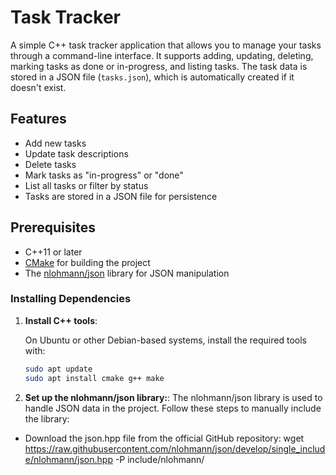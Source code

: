 # Task Tracker

A simple C++ task tracker application that allows you to manage your tasks through a command-line interface. It supports adding, updating, deleting, marking tasks as done or in-progress, and listing tasks. The task data is stored in a JSON file (`tasks.json`), which is automatically created if it doesn't exist.

## Features

- Add new tasks
- Update task descriptions
- Delete tasks
- Mark tasks as "in-progress" or "done"
- List all tasks or filter by status
- Tasks are stored in a JSON file for persistence

## Prerequisites

- C++11 or later
- [CMake](https://cmake.org/) for building the project
- The [nlohmann/json](https://github.com/nlohmann/json) library for JSON manipulation

### Installing Dependencies

1. **Install C++ tools**:

   On Ubuntu or other Debian-based systems, install the required tools with:
   ```bash
   sudo apt update
   sudo apt install cmake g++ make

2. **Set up the nlohmann/json library:**:
The nlohmann/json library is used to handle JSON data in the project. Follow these steps to manually include the library:
- Download the json.hpp file from the official GitHub repository:
  wget https://raw.githubusercontent.com/nlohmann/json/develop/single_include/nlohmann/json.hpp -P include/nlohmann/
